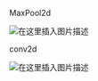 MaxPool2d

![在这里插入图片描述](https://img-blog.csdnimg.cn/20200423080439723.png)





conv2d

![在这里插入图片描述](https://img-blog.csdnimg.cn/20200422233618833.png?x-oss-process=image/watermark,type_ZmFuZ3poZW5naGVpdGk,shadow_10,text_aHR0cHM6Ly9ibG9nLmNzZG4ubmV0L3NldmVuX3pob3V5YW4=,size_16,color_FFFFFF,t_70)